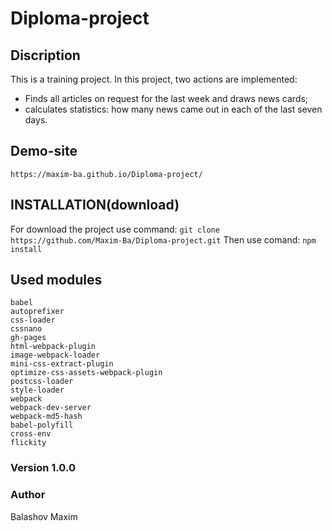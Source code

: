 # Diploma-project



## Discription 
This is a training project.
In this project, two actions are implemented:
- Finds all articles on request for the last week and draws news cards;
- calculates statistics: how many news came out in each of the last seven days.

## Demo-site

`https://maxim-ba.github.io/Diploma-project/`

## INSTALLATION(download)

For download the project use command: 
`git clone https://github.com/Maxim-Ba/Diploma-project.git`
Then use comand:
`npm install`

## Used modules

    babel
    autoprefixer
    css-loader
    cssnano
    gh-pages
    html-webpack-plugin
    image-webpack-loader
    mini-css-extract-plugin
    optimize-css-assets-webpack-plugin
    postcss-loader
    style-loader
    webpack
    webpack-dev-server
    webpack-md5-hash
    babel-polyfill
    cross-env
    flickity

### Version 1.0.0

### Author
Balashov Maxim